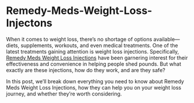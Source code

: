 # Remedy-Meds-Weight-Loss-Injectons

When it comes to weight loss, there’s no shortage of options available—diets, supplements, workouts, and even medical treatments. One of the latest treatments gaining attention is weight loss injections. Specifically, [Remedy Meds Weight Loss Injections](https://www.offerplox.com/weight-loss/remedy-meds-weight-loss-reviews/) have been garnering interest for their effectiveness and convenience in helping people shed pounds. But what exactly are these injections, how do they work, and are they safe?

In this post, we’ll break down everything you need to know about Remedy Meds Weight Loss Injections, how they can help you on your weight loss journey, and whether they’re worth considering.
